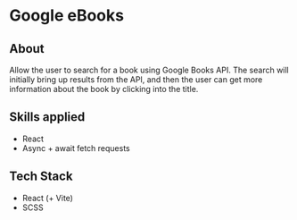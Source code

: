 # Google eBooks

## About

Allow the user to search for a book using Google Books API.
The search will initially bring up results from the API, and then the user can get more information about the book by clicking into the title.

## Skills applied

-   React
-   Async + await fetch requests

## Tech Stack

-   React (+ Vite)
-   SCSS
